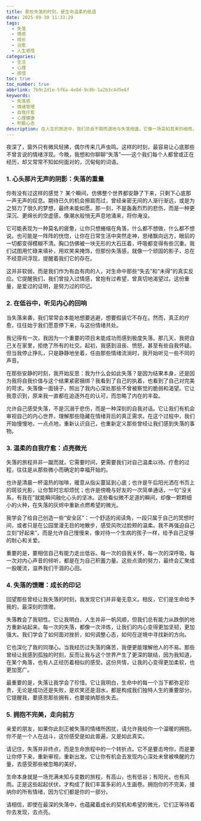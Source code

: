 ```yaml
---
title: 那些失落的时刻，是生命温柔的低语
date: 2025-09-30 11:33:29
tags:
  - 失落
  - 情感
  - 成长
  - 治愈
  - 人生感悟
categories:
  - 生活
  - 心理
  - 感悟
toc: true
toc_number: true
abbrlink: 7b9c2d1e-5f6a-4e8d-9c0b-1a2b3c4d5e6f
keywords:
  - 失落感
  - 情绪管理
  - 自我疗愈
  - 心理健康
  - 积极心态
description: 在人生的旅途中，我们总会不期而遇地与失落相逢。它像一场突如其来的细雨，淋湿了心头，模糊了视线。但请相信，每一次失落，都是生命在以它独特的方式，温柔地提醒我们，去感受，去思考，去成长。这篇文章将带你走进失落的深处，感受它的重量，并最终找到那份属于自己的光亮与力量。
---
```


夜深了，窗外只有微风轻拂，偶尔传来几声虫鸣。这样的时刻，最容易让心底那些不曾言说的情绪浮现。今晚，我想和你聊聊“失落”——这个我们每个人都曾或正在经历，却又常常不知如何面对的，沉甸甸的词语。

### 1. 心头那片无声的阴影：失落的重量

你有没有过这样的感觉？
某个瞬间，仿佛整个世界都安静了下来，只剩下心底那一声无声的叹息。期待已久的机会擦肩而过，曾经亲密无间的人渐行渐远，或是为之努力了很久的梦想，最终未能如愿。那一刻，不是轰轰烈烈的悲伤，而是一种更深沉、更绵长的空虚感，像潮水般悄无声息地涌来，将你淹没。

它可能表现为一种莫名的疲惫，让你只想蜷缩在角落，什么都不想做，什么都不想说。也可能是一阵阵的恍惚，让你在日常生活中突然走神，思绪飘向远方，眼前的一切都变得模糊不清。胸口仿佛被一块无形的大石压着，呼吸都变得有些沉重。我们试图用忙碌来填补，用欢笑来掩饰，但那份失落感，就像一个顽固的影子，总在不经意间浮现，提醒着我们它的存在。

这并非软弱，而是我们作为有血有肉的人，对生命中那些“失去”和“未得”的真实反应。它提醒我们，我们曾投入过情感，曾抱有过希望，曾真切地渴望过。这份重量，是爱过的证明，是努力过的印记。

### 2. 在低谷中，听见内心的回响

当失落来袭，我们常常会本能地想要逃避，想要假装它不存在。然而，真正的疗愈，往往始于我们愿意停下来，与这份情绪共处。

我记得有一次，我因为一个重要的项目未能成功而感到极度失落。那几天，我把自己关在家里，拒绝了所有的社交。起初，我感到沮丧、愤怒，甚至有些自我怀疑。但当我停止挣扎，只是静静地坐着，任由那些情绪流淌时，我开始听见一些不同的声音。

在那些安静的时刻，我开始反思：我为什么会如此失落？是因为结果本身，还是因为我将自我价值与这个结果紧密捆绑？我看到了自己的执着，也看到了自己对完美的苛求。失落像一面镜子，照出了我内心深处那些不曾被察觉的脆弱和渴望。它让我意识到，原来我一直都在追逐外在的认可，而忽略了内在的丰盈。

允许自己感受失落，不是沉溺于悲伤，而是一种深刻的自我对话。它让我们有机会审视自己的内心世界，理解那些隐藏在情绪背后的真正需求。在这个过程中，我们开始慢慢地，一点点地，重新认识自己，也重新定义那些曾经让我们感到失落的事物。

### 3. 温柔的自我疗愈：点亮微光

失落的旅程并非一蹴而就，它需要时间，更需要我们对自己温柔以待。疗愈的过程，往往是从那些微小而确定的幸福开始的。

也许是清晨一杯温热的咖啡，暖意从指尖蔓延到心底；也许是午后阳光洒在书页上的斑驳光影，让你暂时忘却烦忧；也许是傍晚与好友的一次简单通话，一句“没关系，有我在”就能瞬间融化心头的坚冰。这些看似微不足道的瞬间，却像一颗颗细小的火种，在失落的灰烬中重新点燃希望的微光。

我学会了给自己创造一些“安全区”：一个舒适的阅读角，一段只属于自己的冥想时间，或者只是在公园里漫无目的地散步，感受风吹过脸颊的温柔。我不再强迫自己立刻“好起来”，而是允许自己慢慢来，像对待一个生病的孩子一样，给予自己足够的耐心和关爱。

重要的是，要相信自己有能力走出低谷。每一次的自我关怀，每一次的深呼吸，每一次对内心声音的倾听，都是在为自己积蓄力量。这些点滴的努力，最终会汇聚成一股暖流，滋养我们干涸的心田。

### 4. 失落的馈赠：成长的印记

回望那些曾经让我失落的时刻，我发现它们并非毫无意义。相反，它们是生命给予我的，最深刻的馈赠。

失落教会了我韧性。它让我明白，人生并非一帆风顺，但我们总有能力从跌倒的地方重新站起来。每一次的失落，都像一次淬炼，让我们的内心变得更加坚韧，更加强大。我们学会了如何面对挫折，如何调整心态，如何在逆境中寻找新的方向。

它也深化了我的同理心。当我经历过失落的痛苦，我便更能理解他人的不易。那些曾经让我感到孤独的时刻，反而让我与这个世界产生了更深的联结，因为我知道，在某个角落，也有人正经历着相似的感受。这份共情，让我的心变得更加柔软，也更加宽广。

最重要的是，失落让我学会了珍惜。它让我明白，生命中的每一个当下都弥足珍贵，无论是成功还是失败，是欢笑还是泪水，都是构成我们独特人生的重要部分。它提醒我，要感恩那些拥有，也要接纳那些失去。

### 5. 拥抱不完美，走向前方

亲爱的朋友，如果你此刻正被失落的情绪所困扰，请允许我给你一个温暖的拥抱。你不是一个人在战斗，这份感受是如此普遍，又是如此真实。

请记住，失落并非终点，而是生命旅程中的一个转折点。它不是要击垮你，而是要让你停下来，重新审视，重新出发。它让你有机会去发现内心深处未曾被唤醒的力量，去感受那些被忽略的美好。

生命本身就是一场充满未知与变数的旅程，有高山，也有低谷；有阳光，也有风雨。正是这些起起伏伏，才构成了我们丰富多彩的人生画卷。拥抱你的不完美，接纳你的所有情绪，因为它们都是你的一部分。

请相信，即使在最深的失落中，也蕴藏着成长的契机和希望的微光，它们正等待着你去发现，去点亮。